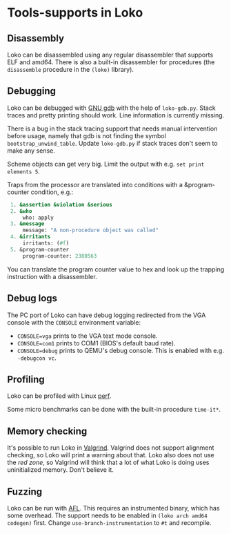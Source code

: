 # Tools-supports in Loko

## Disassembly

Loko can be disassembled using any regular disassembler that supports
ELF and amd64. There is also a built-in disassembler for procedures
(the `disassemble` procedure in the `(loko)` library).

## Debugging

Loko can be debugged with [GNU gdb][gdb] with the help of
`loko-gdb.py`. Stack traces and pretty printing should work. Line
information is currently missing.

There is a bug in the stack tracing support that needs manual
intervention before usage, namely that gdb is not finding the symbol
`bootstrap_unwind_table`. Update `loko-gdb.py` if stack traces don't
seem to make any sense.

Scheme objects can get very big. Limit the output with e.g. `set print
elements 5`.

Traps from the processor are translated into conditions with a
&program-counter condition, e.g.:

```scheme
 1. &assertion &violation &serious
 2. &who
     who: apply
 3. &message
     message: "A non-procedure object was called"
 4. &irritants
     irritants: (#f)
 5. &program-counter
     program-counter: 2380563
```

You can translate the program counter value to hex and look up the
trapping instruction with a disassembler.

 [gdb]: https://www.gnu.org/software/gdb/

## Debug logs

The PC port of Loko can have debug logging redirected from the VGA
console with the `CONSOLE` environment variable:

* `CONSOLE=vga` prints to the VGA text mode console.
* `CONSOLE=com1` prints to COM1 (BIOS's default baud rate).
* `CONSOLE=debug` prints to QEMU's debug console. This is enabled with
  e.g. `-debugcon vc`.

## Profiling

Loko can be profiled with Linux [perf][perf].

 [perf]: https://perf.wiki.kernel.org/index.php/Main_Page

Some micro benchmarks can be done with the built-in procedure
`time-it*`.

## Memory checking

It's possible to run Loko in [Valgrind][valgrind]. Valgrind does not
support alignment checking, so Loko will print a warning about that.
Loko also does not use the *red zone*, so Valgrind will think that a
lot of what Loko is doing uses uninitialized memory. Don't believe it.

 [valgrind]: http://valgrind.org/

## Fuzzing

Loko can be run with [AFL][afl]. This requires an instrumented binary,
which has some overhead. The support needs to be enabled in `(loko
arch amd64 codegen)` first. Change `use-branch-instrumentation` to
`#t` and recompile.

 [afl]: http://lcamtuf.coredump.cx/afl/
